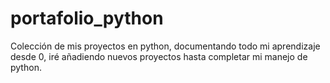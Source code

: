 # portafolio_python
Colección de mis proyectos en python, documentando todo mi aprendizaje desde 0, iré añadiendo nuevos proyectos hasta completar mi manejo de python.
